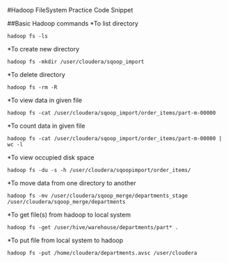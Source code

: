 #Hadoop FileSystem Practice Code Snippet

##Basic Hadoop commands
*To list directory
```
hadoop fs -ls
```
*To create new directory
```
hadoop fs -mkdir /user/cloudera/sqoop_import
```
*To delete directory
```
hadoop fs -rm -R
```
*To view data in given file
```
hadoop fs -cat /user/cloudera/sqoop_import/order_items/part-m-00000
```
*To count data in given file
```
hadoop fs -cat /user/cloudera/sqoop_import/order_items/part-m-00000 | wc -l
```
*To view occupied disk space
```
hadoop fs -du -s -h /user/cloudera/sqoopimport/order_items/
```
*To move data from one directory to another
```
hadoop fs -mv /user/cloudera/sqoop_merge/departments_stage /user/cloudera/sqoop_merge/departments 
```
*To get file(s) from hadoop to local system
```
hadoop fs -get /user/hive/warehouse/departments/part* .
```
*To put file from local system to hadoop
```
hadoop fs -put /home/cloudera/departments.avsc /user/cloudera
```

